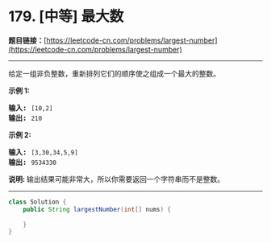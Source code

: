 # 179. [中等] 最大数

**题目链接：**[https://leetcode-cn.com/problems/largest-number](https://leetcode-cn.com/problems/largest-number)

---

<div class="content__1Y2H">
 <div class="notranslate">
  <p>给定一组非负整数，重新排列它们的顺序使之组成一个最大的整数。</p> 
  <p><strong>示例 1:</strong></p> 
  <pre class="language-text"><strong>输入:</strong> <code>[10,2]</code>
<strong>输出:</strong> <code>210</code></pre> 
  <p><strong>示例&nbsp;2:</strong></p> 
  <pre class="language-text"><strong>输入:</strong> <code>[3,30,34,5,9]</code>
<strong>输出:</strong> <code>9534330</code></pre> 
  <p><strong>说明: </strong>输出结果可能非常大，所以你需要返回一个字符串而不是整数。</p> 
 </div>
</div>

---

```java
class Solution {
    public String largestNumber(int[] nums) {
        
    }
}
```